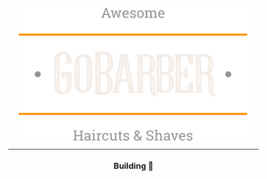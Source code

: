 <div style="text-align: center">

![GoBarber Logo](./src/assets/logo.svg)

---

### Building 🔨

</div>
